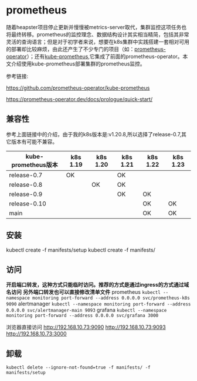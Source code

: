 # prometheus

随着heapster项目停止更新并慢慢被metrics-server取代，集群监控这项任务也将最终转移。prometheus的监控理念、数据结构设计其实相当精简，包括其非常灵活的查询语言；但是对于初学者来说，想要在k8s集群中实践搭建一套相对可用的部署却比较麻烦，由此还产生了不少专门的项目（如：[prometheus-operator](https://github.com/coreos/prometheus-operator)）；还有[kube-prometheus](https://github.com/prometheus-operator/kube-prometheus),它集成了前面的prometheus-operator。本文介绍使用kube-prometheus部署集群的prometheus监控。

参考链接:

https://github.com/prometheus-operator/kube-prometheus

https://prometheus-operator.dev/docs/prologue/quick-start/


## 兼容性

参考上面链接中的介绍，由于我的k8s版本是:v1.20.8,所以选择了release-0.7,其它版本有可能不兼容。

kube-prometheus版本 | k8s 1.19 | k8s 1.20 | k8s 1.21 |k8s 1.22|k8s 1.23
------------------ | ----------|--------- |----------|--------|--------
release-0.7  |  OK |   |  OK |   |
release-0.8  |   |  OK | OK  |   |
release-0.9  |   |   | OK  |OK   |
release-0.10 |   |   |   | OK  |  OK
main         |   |   |   | OK  |  OK


## 安装

kubectl create -f manifests/setup
kubectl create -f manifests/

## 访问

**开启端口转发，这种方式只能临时访问。推荐的方式是通过ingress的方式通过域名访问**
**另外端口转发也可以直接修改清单文件**
prometheus
`kubectl --namespace monitoring port-forward --address 0.0.0.0 svc/prometheus-k8s 9090`
alertmanager
`kubectl --namespace monitoring port-forward --address 0.0.0.0 svc/alertmanager-main 9093`
grafana
`kubectl --namespace monitoring port-forward --address 0.0.0.0 svc/grafana 3000`

浏览器直接访问
http://192.168.10.73:9090
http://192.168.10.73:9093
http://192.168.10.73:3000


## 卸载

`kubectl delete --ignore-not-found=true -f manifests/ -f manifests/setup`
